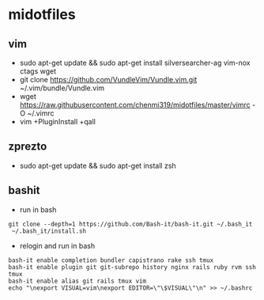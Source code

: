# midotfiles
## vim
* sudo apt-get update && sudo apt-get install silversearcher-ag vim-nox ctags wget
* git clone https://github.com/VundleVim/Vundle.vim.git ~/.vim/bundle/Vundle.vim
* wget https://raw.githubusercontent.com/chenmi319/midotfiles/master/vimrc -O ~/.vimrc
* vim +PluginInstall +qall

## zprezto 
* sudo apt-get update && sudo apt-get install zsh

## bashit
* run in bash 
```
git clone --depth=1 https://github.com/Bash-it/bash-it.git ~/.bash_it
 ~/.bash_it/install.sh
```
* relogin and run in bash
```
bash-it enable completion bundler capistrano rake ssh tmux
bash-it enable plugin git git-subrepo history nginx rails ruby rvm ssh tmux
bash-it enable alias git rails tmux vim
echo "\nexport VISUAL=vim\nexport EDITOR=\"\$VISUAL\"\n" >> ~/.bashrc
```
